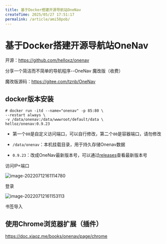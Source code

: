 ```yaml
---
title: 基于Docker搭建开源导航站OneNav
createTime: 2025/05/27 17:51:17
permalink: /article/ami58pob/
---
```

# 基于Docker搭建开源导航站OneNav



开源：https://github.com/helloxz/onenav



分享一个简洁而不简单的导航程序--OneNav 魔改版（收费）

魔改版源码：https://gitee.com/tznb/OneNav



## docker版本安装

```
# docker run -itd --name="onenav" -p 85:80 \
--restart always \
-v /data/onenav:/data/wwwroot/default/data \
helloz/onenav:0.9.23
```



- 第一个`80`是自定义访问端口，可以自行修改，第二个`80`是容器端口，请勿修改

- `/data/onenav`：本机挂载目录，用于持久存储Onenav数据

- `0.9.23`：改成OneNav最新版本号，可以通过[releases](https://github.com/helloxz/onenav/releases)查看最新版本号

  

访问IP+端口

![image-20220712161114780](https://imgoss.xgss.net/picgo/image-20220712161114780.png?aliyun)

登录

![image-20220712161153113](https://imgoss.xgss.net/picgo/image-20220712161153113.png?aliyun)

书签导入

## 使用Chrome浏览器扩展（插件）

https://doc.xiaoz.me/books/onenav/page/chrome

